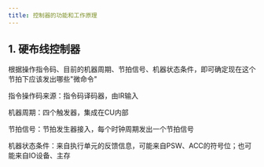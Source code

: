 ```yaml
---
title: 控制器的功能和工作原理
---
```


## 1. 硬布线控制器

根据操作指令码、目前的机器周期、节拍信号、机器状态条件，即可确定现在这个节拍下应该发出哪些"微命令"

指令操作码来源：指令码译码器，由IR输入

机器周期：四个触发器，集成在CU内部

节拍信号：节拍发生器接入，每个时钟周期发出一个节拍信号

机器状态条件：来自执行单元的反馈信息，可能来自PSW、ACC的符号位；也可能来自IO设备、主存




















